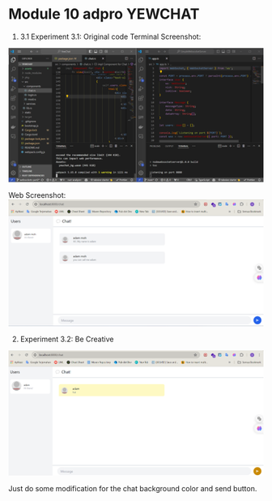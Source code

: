 # Module 10 adpro YEWCHAT

1. 3.1 Experiment 3.1: Original code
Terminal Screenshot:
<img src="/assets/ss2.png">

Web Screenshot:
<img src="/assets/ss1.png">

2. Experiment 3.2: Be Creative

<img src="/assets/ss3.png">

Just do some modification for the chat background color and send button.